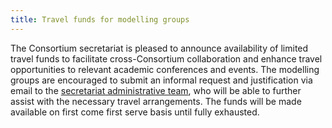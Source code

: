 ```yaml
---
title: Travel funds for modelling groups    
---
```


The Consortium secretariat is pleased to announce availability of limited travel funds to facilitate cross-Consortium collaboration and enhance travel opportunities to relevant academic conferences and events. The modelling groups are encouraged to submit an informal request and justification via email to the [secretariat administrative team](/secretariat), who will be able to further assist with the necessary travel arrangements. The funds will be made available on first come first serve basis until fully exhausted.    


